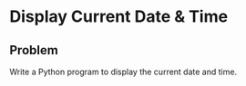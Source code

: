 # Display Current Date & Time

## Problem

Write a Python program to display the current date and time.
